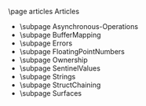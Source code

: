 \page articles Articles

- \subpage Asynchronous-Operations
- \subpage BufferMapping
- \subpage Errors
- \subpage FloatingPointNumbers
- \subpage Ownership
- \subpage SentinelValues
- \subpage Strings
- \subpage StructChaining
- \subpage Surfaces
